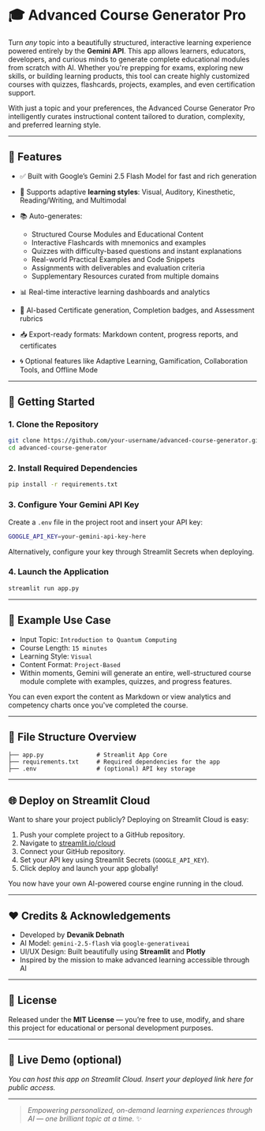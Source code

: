 # 🎓 Advanced Course Generator Pro

Turn *any* topic into a beautifully structured, interactive learning experience powered entirely by the **Gemini API**. This app allows learners, educators, developers, and curious minds to generate complete educational modules from scratch with AI. Whether you're prepping for exams, exploring new skills, or building learning products, this tool can create highly customized courses with quizzes, flashcards, projects, examples, and even certification support.

With just a topic and your preferences, the Advanced Course Generator Pro intelligently curates instructional content tailored to duration, complexity, and preferred learning style.

---

## 🌟 Features

* ✅ Built with Google’s Gemini 2.5 Flash Model for fast and rich generation
* 🧠 Supports adaptive **learning styles**: Visual, Auditory, Kinesthetic, Reading/Writing, and Multimodal
* 📚 Auto-generates:

  * Structured Course Modules and Educational Content
  * Interactive Flashcards with mnemonics and examples
  * Quizzes with difficulty-based questions and instant explanations
  * Real-world Practical Examples and Code Snippets
  * Assignments with deliverables and evaluation criteria
  * Supplementary Resources curated from multiple domains
* 📊 Real-time interactive learning dashboards and analytics
* 🧾 AI-based Certificate generation, Completion badges, and Assessment rubrics
* 📥 Export-ready formats: Markdown content, progress reports, and certificates
* 🌀 Optional features like Adaptive Learning, Gamification, Collaboration Tools, and Offline Mode

---

## 🚀 Getting Started

### 1. Clone the Repository

```bash
git clone https://github.com/your-username/advanced-course-generator.git
cd advanced-course-generator
```

### 2. Install Required Dependencies

```bash
pip install -r requirements.txt
```

### 3. Configure Your Gemini API Key

Create a `.env` file in the project root and insert your API key:

```bash
GOOGLE_API_KEY=your-gemini-api-key-here
```

Alternatively, configure your key through Streamlit Secrets when deploying.

### 4. Launch the Application

```bash
streamlit run app.py
```

---

## 🧪 Example Use Case

* Input Topic: `Introduction to Quantum Computing`
* Course Length: `15 minutes`
* Learning Style: `Visual`
* Content Format: `Project-Based`
* Within moments, Gemini will generate an entire, well-structured course module complete with examples, quizzes, and progress features.

You can even export the content as Markdown or view analytics and competency charts once you've completed the course.

---

## 📂 File Structure Overview

```
├── app.py               # Streamlit App Core
├── requirements.txt     # Required dependencies for the app
├── .env                 # (optional) API key storage
```

---

## 🌐 Deploy on Streamlit Cloud

Want to share your project publicly? Deploying on Streamlit Cloud is easy:

1. Push your complete project to a GitHub repository.
2. Navigate to [streamlit.io/cloud](https://streamlit.io/cloud)
3. Connect your GitHub repository.
4. Set your API key using Streamlit Secrets (`GOOGLE_API_KEY`).
5. Click deploy and launch your app globally!

You now have your own AI-powered course engine running in the cloud.

---

## ❤️ Credits & Acknowledgements

* Developed by **Devanik Debnath**
* AI Model: `gemini-2.5-flash` via `google-generativeai`
* UI/UX Design: Built beautifully using **Streamlit** and **Plotly**
* Inspired by the mission to make advanced learning accessible through AI

---

## 📜 License

Released under the **MIT License** — you’re free to use, modify, and share this project for educational or personal development purposes.

---

## 🌈 Live Demo (optional)

*You can host this app on Streamlit Cloud. Insert your deployed link here for public access.*

---

> *Empowering personalized, on-demand learning experiences through AI — one brilliant topic at a time.* ✨
